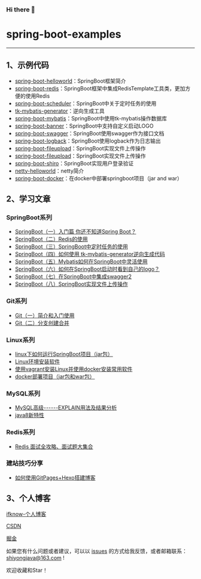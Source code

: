 ### Hi there 👋

<!--
**ifknow/ifknow** is a ✨ _special_ ✨ repository because its `README.md` (this file) appears on your GitHub profile.

Here are some ideas to get you started:

- 🔭 I’m currently working on ...
- 🌱 I’m currently learning ...
- 👯 I’m looking to collaborate on ...
- 🤔 I’m looking for help with ...
- 💬 Ask me about ...
- 📫 How to reach me: ...
- 😄 Pronouns: ...
- ⚡ Fun fact: ...
-->

# spring-boot-examples


------
## 1、示例代码

- [spring-boot-helloworld](https://github.com/ifknow/spring-boot-examples/tree/master/spring-boot-helloworld)：SpringBoot框架简介
- [spring-boot-redis](https://github.com/ifknow/spring-boot-examples/tree/master/spring-boot-redis)：SpringBoot框架中集成RedisTemplate工具类，更加方便的使用Redis 
- [spring-boot-scheduler](https://github.com/ifknow/spring-boot-examples/tree/master/spring-boot-scheduler)：SpringBoot中关于定时任务的使用
- [tk-mybatis-generator](https://github.com/ifknow/spring-boot-examples/tree/master/tk-mybatis-generator)：逆向生成工具
- [spring-boot-mybatis](https://github.com/ifknow/spring-boot-examples/tree/master/spring-boot-mybatis)：SpringBoot中使用tk-mybatis操作数据库
- [spring-boot-banner](https://github.com/ifknow/spring-boot-examples/tree/master/spring-boot-banner)：SpringBoot中支持自定义启动LOGO
- [spring-boot-swagger](https://github.com/ifknow/spring-boot-examples/tree/master/spring-boot-swagger)：SpringBoot使用swagger作为接口文档
- [spring-boot-logback](https://github.com/ifknow/spring-boot-examples/tree/master/spring-boot-logback)：SpringBoot使用logback作为日志输出
- [spring-boot-fileupload](https://github.com/ifknow/spring-boot-examples/tree/master/spring-boot-fileupload)：SpringBoot实现文件上传操作
- [spring-boot-fileupload](https://github.com/ifknow/spring-boot-examples/tree/master/spring-boot-fileupload)：SpringBoot实现文件上传操作
- [spring-boot-shiro](https://github.com/ifknow/spring-boot-examples/tree/master/spring-boot-shiro)：SpringBoot实现用户登录验证
- [netty-helloworld](https://github.com/ifknow/spring-boot-examples/tree/master/netty-helloworld)：netty简介
- [spring-boot-docker](https://github.com/ifknow/spring-boot-examples/tree/master/spring-boot-docker)：在docker中部署springboot项目（jar and war）



## 2、学习文章

### SpringBoot系列

- [SpringBoot（一）入门篇 你还不知道Spring Boot？](https://gongshiyong.online/2020/08/28/springboot-start/)
- [SpringBoot（二）Redis的使用](https://gongshiyong.online/2020/08/28/springboot-redis/)
- [SpringBoot（三）SpringBoot中定时任务的使用](https://gongshiyong.online/2020/08/29/springboot-scheduler/)
- [SpringBoot（四）如何使用 tk-mybatis-generator逆向生成代码](https://gongshiyong.online/2020/08/29/springboot-tk-C2%B7mybatis%C2%B7generator/)
- [SpringBoot（五）Mybatis如何在SpringBoot中灵活使用](https://gongshiyong.online/2020/08/29/springboot-mybatis/)
- [SpringBoot（六）如何在SpringBoot启动时看到自己的logo？](https://gongshiyong.online/2020/08/29/springboot-banner/)
- [SpringBoot（七）在SpringBoot中集成swagger2](https://gongshiyong.online/2020/08/29/springboot-swagger2/)
- [SpringBoot（八）SpringBoot实现文件上传操作](https://gongshiyong.online/2020/08/29/springboot-fileupload/)

### Git系列

- [Git（一）简介和入门使用](https://gongshiyong.online/2020/08/31/git-basic/)
- [Git（二）分支创建合并](https://gongshiyong.online/2020/08/31/git-advance/)

### Linux系列

- [linux下如何运行SpringBoot项目（jar包）](https://gongshiyong.online/2020/09/09/linux-deploy-project-war)
- [Linux环境安装软件](https://gongshiyong.online/2020/09/02/linux-install-software/)
- [使用vagrant安装Linux并使用docker安装常用软件](https://gongshiyong.online/2020/09/04/vagrant-install-linux/)
- [docker部署项目（jar包和war包）](https://gongshiyong.online/2020/09/08/docker-deploy-proejct/)

### MySQL系列

- [MySQL高级------EXPLAIN用法及结果分析](http://gongshiyong.online/article/7)
- [java8新特性](https://gongshiyong.online/2020/09/02/Java8-feature/)

### Redis系列

- [Redis 面试全攻略、面试题大集合](https://gongshiyong.online/2020/09/09/redis-interview)




### 建站技巧分享

- [如何使用GitPages+Hexo搭建博客](https://gongshiyong.online/2020/09/01/gitpages-hexo/)


## 3、个人博客

[ifknow-个人博客](https://gongshiyong.online)

[CSDN](https://blog.csdn.net/qq_41373681)

[掘金](https://juejin.im/user/1521379825420973/posts)

如果您有什么问题或者建议，可以以 [issues](https://github.com/ifknow/spring-boot-examples/issues) 的方式给我反馈，或者邮箱联系：shiyongjava@163.com !

欢迎收藏和Star！

